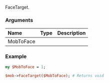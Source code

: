 FaceTarget.
### Arguments
**Name**|**Type**|**Description**
:---|:---|:---
MobToFace||

### Example

```perl
my $MobToFace = 1;

$mob->FaceTarget($MobToFace); # Returns void
```